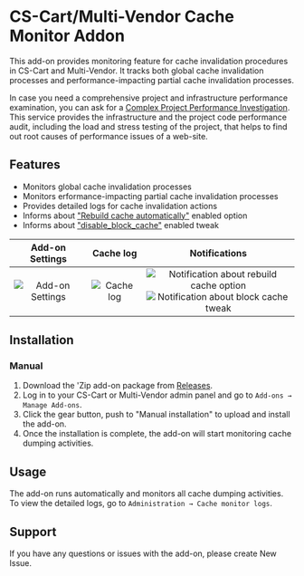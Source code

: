 # CS-Cart/Multi-Vendor Cache Monitor Addon

This add-on provides monitoring feature for cache invalidation procedures in CS-Cart and Multi-Vendor. It tracks both global cache invalidation processes and performance-impacting partial cache invalidation processes.

In case you need a comprehensive project and infrastructure performance examination, you can ask for a [Complex Project Performance Investigation](https://asaplab.io/services/complex-project-performance-investigation). This service provides the infrastructure and the project code performance audit, including the load and stress testing of the project, that helps to find out root causes of performance issues of a web-site. 

## Features

- Monitors global cache invalidation processes
- Monitors erformance-impacting partial cache invalidation processes
- Provides detailed logs for cache invalidation actions
- Informs about ["Rebuild cache automatically"](https://docs.scalesta.com/user-guide/cs-cart/disable-rebuild-cache-automatically/) enabled option
- Informs about ["disable_block_cache"](https://docs.scalesta.com/user-guide/cs-cart/enable-block-cache/) enabled tweak

| Add-on Settings | Cache log | Notifications |
|:---:|:---:|:---:|
| ![Add-on Settings](https://i.gyazo.com/8f7a7b135e6b27af97a0ae6432585e74.png) | ![Cache log](https://i.gyazo.com/4ae3cc7bdc8d6774ea394dfded8a6464.png) | ![Notification about rebuild cache option](https://i.gyazo.com/573d9cdfdcc4a71b415d3376ac9b168e.png) </br> ![Notification about block cache tweak](https://i.gyazo.com/6caa5084c1ba1bc6b018e1cc23486f76.png) |

## Installation

### Manual 

1. Download the 'Zip add-on package from [Releases](https://github.com/asaplab/CS-Cart-Cache-Monitor/releases).
2. Log in to your CS-Cart or Multi-Vendor admin panel and go to `Add-ons → Manage Add-ons`.
3. Click the gear button, push to "Manual installation" to upload and install the add-on.
4. Once the installation is complete, the add-on will start monitoring cache dumping activities.

## Usage

The add-on runs automatically and monitors all cache dumping activities. To view the detailed logs, go to `Administration → Cache monitor logs`.

## Support

If you have any questions or issues with the add-on, please create New Issue.
